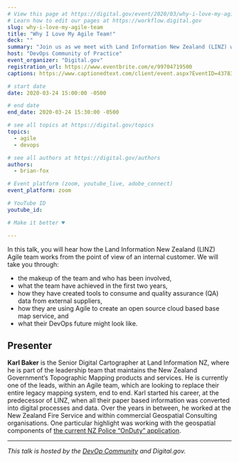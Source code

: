 ```yaml
---
# View this page at https://digital.gov/event/2020/03/why-i-love-my-agile-team
# Learn how to edit our pages at https://workflow.digital.gov
slug: why-i-love-my-agile-team
title: "Why I Love My Agile Team!"
deck: ""
summary: "Join us as we meet with Land Information New Zealand (LINZ) who is utilizing an agile approach to assist in further updating their topographical information and data."
host: "DevOps Community of Practice"
event_organizer: "Digital.gov"
registration_url: https://www.eventbrite.com/e/99704719500
captions: https://www.captionedtext.com/client/event.aspx?EventID=4378304&CustomerID=321

# start date
date: 2020-03-24 15:00:00 -0500

# end date
end_date: 2020-03-24 15:30:00 -0500

# see all topics at https://digital.gov/topics
topics: 
  - agile
  - devops

# see all authors at https://digital.gov/authors
authors: 
  - brian-fox

# Event platform (zoom, youtube_live, adobe_connect)
event_platform: zoom

# YouTube ID
youtube_id: 

# Make it better ♥

---
```


In this talk, you will hear how the Land Information New Zealand (LINZ) Agile team works from the point of view of an internal customer. We will take you through:

 - the makeup of the team and who has been involved,
 - what the team have achieved in the first two years,
 - how they have created tools to consume and quality assurance (QA) data from external suppliers,
 - how they are using Agile to create an open source cloud based base map service, and
 - what their DevOps future might look like.
 
## Presenter

**Karl Baker** is the Senior Digital Cartographer at Land Information NZ, where he is part of the leadership team that maintains the New Zealand Government’s Topographic Mapping products and services. He is currently one of the leads, within an Agile team, which are looking to replace their entire legacy mapping system, end to end. Karl started his career, at the predecessor of LINZ, when all their paper based information was converted into digital processes and data. Over the years in between, he worked at the New Zealand Fire Service and within commercial Geospatial Consulting organisations. One particular highlight was working with the geospatial components of [the current NZ Police “OnDuty” application](https://www.police.govt.nz/news/ten-one-magazine/well-and-truly-onduty).

---

*This talk is hosted by the [DevOp Community](https://digital.gov/communities/devops/) and Digital.gov.*
